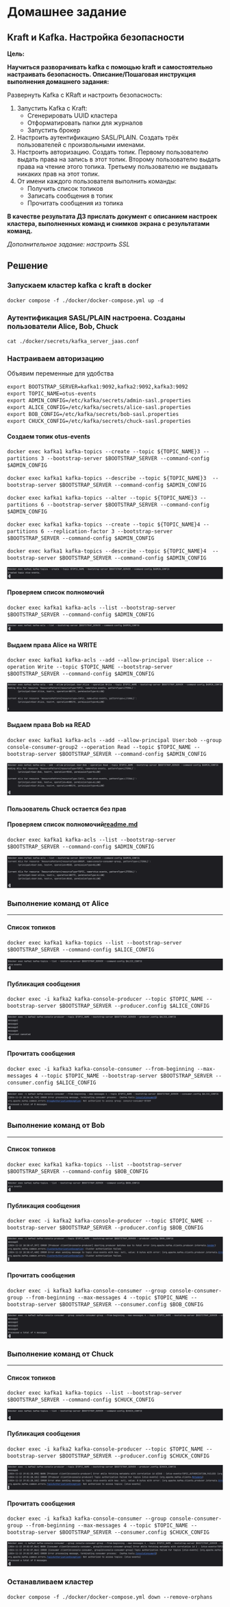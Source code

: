 # Домашнее задание

## Kraft и Kafka. Настройка безопасности

**Цель:**

**Научиться разворачивать kafka с помощью kraft и самостоятельно настраивать безопасность.
Описание/Пошаговая инструкция выполнения домашнего задания:**

Развернуть Kafka с KRaft и настроить безопасность:

1. Запустить Kafka с Kraft:
    * Сгенерировать UUID кластера
    * Отформатировать папки для журналов
    * Запустить брокер
2. Настроить аутентификацию SASL/PLAIN. Создать трёх пользователей с произвольными именами.
3. Настроить авторизацию. Создать топик. Первому пользователю выдать права на запись в этот топик. Второму пользователю
   выдать права на чтение этого топика. Третьему пользователю не выдавать никаких прав на этот топик.
4. От имени каждого пользователя выполнить команды:
    * Получить список топиков
    * Записать сообщения в топик
    * Прочитать сообщения из топика

**В качестве результата ДЗ прислать документ с описанием настроек кластера, выполненных команд и снимков экрана с
результатами команд.**

_Дополнительное задание: настроить SSL_

## Решение

### Запускаем кластер kafka c kraft в docker

```shell
docker compose -f ./docker/docker-compose.yml up -d
```

### Аутентификация SASL/PLAIN настроена. Созданы пользователи Alice, Bob, Chuck

```shell
cat ./docker/secrets/kafka_server_jaas.conf
```

### Настраиваем авторизацию

Объявим переменные для удобства

```shell
export BOOTSTRAP_SERVER=kafka1:9092,kafka2:9092,kafka3:9092
export TOPIC_NAME=otus-events
export ADMIN_CONFIG=/etc/kafka/secrets/admin-sasl.properties
export ALICE_CONFIG=/etc/kafka/secrets/alice-sasl.properties
export BOB_CONFIG=/etc/kafka/secrets/bob-sasl.properties
export CHUCK_CONFIG=/etc/kafka/secrets/chuck-sasl.properties
```

#### Создаем топик otus-events

```shell
docker exec kafka1 kafka-topics --create --topic ${TOPIC_NAME}3 --partitions 3 --bootstrap-server $BOOTSTRAP_SERVER --command-config $ADMIN_CONFIG 
```
```shell
docker exec kafka1 kafka-topics --describe --topic ${TOPIC_NAME}3  --bootstrap-server $BOOTSTRAP_SERVER --command-config $ADMIN_CONFIG 
```
```shell
docker exec kafka1 kafka-topics --alter --topic ${TOPIC_NAME}3 --partitions 6 --bootstrap-server $BOOTSTRAP_SERVER --command-config $ADMIN_CONFIG 
```
```shell
docker exec kafka1 kafka-topics --create --topic ${TOPIC_NAME}4 --partitions 6 --replication-factor 3 --bootstrap-server $BOOTSTRAP_SERVER --command-config $ADMIN_CONFIG 
```
```shell
docker exec kafka1 kafka-topics --describe --topic ${TOPIC_NAME}4  --bootstrap-server $BOOTSTRAP_SERVER --command-config $ADMIN_CONFIG 
```

![create_topic.png](img/create_topic.png)

#### Проверяем список полномочий

```shell
docker exec kafka1 kafka-acls --list --bootstrap-server $BOOTSTRAP_SERVER --command-config $ADMIN_CONFIG 
```

![acls_empty.png](img/acls_empty.png)

#### Выдаем права Alice на WRITE

```shell
docker exec kafka1 kafka-acls --add --allow-principal User:alice --operation Write --topic $TOPIC_NAME --bootstrap-server $BOOTSTRAP_SERVER --command-config $ADMIN_CONFIG
```

![write_to_alice.png](img/write_to_alice.png)

#### Выдаем права Bob на READ

```shell
docker exec kafka1 kafka-acls --add --allow-principal User:bob --group console-consumer-group2 --operation Read --topic $TOPIC_NAME --bootstrap-server $BOOTSTRAP_SERVER --command-config $ADMIN_CONFIG
```

![read_to_bob.png](img/read_to_bob.png)

#### Пользователь Chuck остается без прав

#### Проверяем список полномочий[readme.md](readme.md)

```shell
docker exec kafka1 kafka-acls --list --bootstrap-server $BOOTSTRAP_SERVER --command-config $ADMIN_CONFIG 
```

![acls_for_users.png](img/acls_for_users.png)

### Выполнение команд от Alice

___

#### Список топиков

```shell
docker exec kafka1 kafka-topics --list --bootstrap-server $BOOTSTRAP_SERVER --command-config $ALICE_CONFIG
```

![alice_list.png](img/alice_list.png)

#### Публикация сообщения

```shell
docker exec -i kafka2 kafka-console-producer --topic $TOPIC_NAME --bootstrap-server $BOOTSTRAP_SERVER --producer.config $ALICE_CONFIG
```
 
![alice_produce.png](img/alice_produce.png)

#### Прочитать сообщения

```shell
docker exec -i kafka3 kafka-console-consumer --from-beginning --max-messages 4 --topic $TOPIC_NAME --bootstrap-server $BOOTSTRAP_SERVER --consumer.config $ALICE_CONFIG
```

![alice_consume.png](img/alice_consume.png)

### Выполнение команд от Bob

___

#### Список топиков

```shell
docker exec kafka1 kafka-topics --list --bootstrap-server $BOOTSTRAP_SERVER --command-config $BOB_CONFIG
```

![bob_list.png](img/bob_list.png)

#### Публикация сообщения

```shell
docker exec -i kafka2 kafka-console-producer --topic $TOPIC_NAME --bootstrap-server $BOOTSTRAP_SERVER --producer.config $BOB_CONFIG
```

![bob_produce.png](img/bob_produce.png)

#### Прочитать сообщения

```shell
docker exec -i kafka3 kafka-console-consumer --group console-consumer-group --from-beginning --max-messages 4 --topic $TOPIC_NAME --bootstrap-server $BOOTSTRAP_SERVER --consumer.config $BOB_CONFIG
```

![bob_consume.png](img/bob_consume.png)

### Выполнение команд от Chuck

___

#### Список топиков

```shell
docker exec kafka1 kafka-topics --list --bootstrap-server $BOOTSTRAP_SERVER --command-config $CHUCK_CONFIG
```

![chuck_list.png](img/chuck_list.png)

#### Публикация сообщения

```shell
docker exec -i kafka2 kafka-console-producer --topic $TOPIC_NAME --bootstrap-server $BOOTSTRAP_SERVER --producer.config $CHUCK_CONFIG
```

![chuck_produce.png](img/chuck_produce.png)

#### Прочитать сообщения

```shell
docker exec -i kafka3 kafka-console-consumer --group console-consumer-group --from-beginning --max-messages 4 --topic $TOPIC_NAME --bootstrap-server $BOOTSTRAP_SERVER --consumer.config $CHUCK_CONFIG
```

![chuck_consume.png](img/chuck_consume.png)

### Останавливаем кластер

```shell
docker compose -f ./docker/docker-compose.yml down --remove-orphans   
```